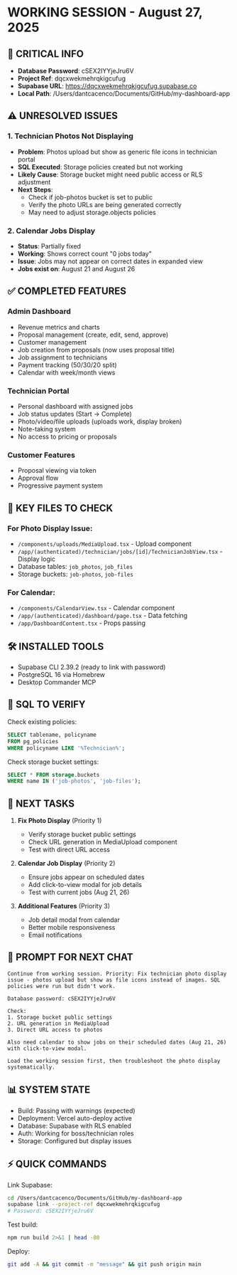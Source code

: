 # WORKING SESSION - August 27, 2025

## 🔑 CRITICAL INFO
- **Database Password**: cSEX2IYYjeJru6V
- **Project Ref**: dqcxwekmehrqkigcufug
- **Supabase URL**: https://dqcxwekmehrqkigcufug.supabase.co
- **Local Path**: /Users/dantcacenco/Documents/GitHub/my-dashboard-app

## ⚠️ UNRESOLVED ISSUES

### 1. Technician Photos Not Displaying
- **Problem**: Photos upload but show as generic file icons in technician portal
- **SQL Executed**: Storage policies created but not working
- **Likely Cause**: Storage bucket might need public access or RLS adjustment
- **Next Steps**: 
  - Check if job-photos bucket is set to public
  - Verify the photo URLs are being generated correctly
  - May need to adjust storage.objects policies

### 2. Calendar Jobs Display
- **Status**: Partially fixed
- **Working**: Shows correct count "0 jobs today"
- **Issue**: Jobs may not appear on correct dates in expanded view
- **Jobs exist on**: August 21 and August 26

## ✅ COMPLETED FEATURES

### Admin Dashboard
- Revenue metrics and charts
- Proposal management (create, edit, send, approve)
- Customer management
- Job creation from proposals (now uses proposal title)
- Job assignment to technicians
- Payment tracking (50/30/20 split)
- Calendar with week/month views

### Technician Portal
- Personal dashboard with assigned jobs
- Job status updates (Start → Complete)
- Photo/video/file uploads (uploads work, display broken)
- Note-taking system
- No access to pricing or proposals

### Customer Features
- Proposal viewing via token
- Approval flow
- Progressive payment system

## 📁 KEY FILES TO CHECK

### For Photo Display Issue:
- `/components/uploads/MediaUpload.tsx` - Upload component
- `/app/(authenticated)/technician/jobs/[id]/TechnicianJobView.tsx` - Display logic
- Database tables: `job_photos`, `job_files`
- Storage buckets: `job-photos`, `job-files`

### For Calendar:
- `/components/CalendarView.tsx` - Calendar component
- `/app/(authenticated)/dashboard/page.tsx` - Data fetching
- `/app/DashboardContent.tsx` - Props passing

## 🛠️ INSTALLED TOOLS
- Supabase CLI 2.39.2 (ready to link with password)
- PostgreSQL 16 via Homebrew
- Desktop Commander MCP

## 📝 SQL TO VERIFY

Check existing policies:
```sql
SELECT tablename, policyname 
FROM pg_policies 
WHERE policyname LIKE '%Technician%';
```

Check storage bucket settings:
```sql
SELECT * FROM storage.buckets 
WHERE name IN ('job-photos', 'job-files');
```

## 🚀 NEXT TASKS

1. **Fix Photo Display** (Priority 1)
   - Verify storage bucket public settings
   - Check URL generation in MediaUpload component
   - Test with direct URL access

2. **Calendar Job Display** (Priority 2)
   - Ensure jobs appear on scheduled dates
   - Add click-to-view modal for job details
   - Test with current jobs (Aug 21, 26)

3. **Additional Features** (Priority 3)
   - Job detail modal from calendar
   - Better mobile responsiveness
   - Email notifications

## 💬 PROMPT FOR NEXT CHAT

```
Continue from working session. Priority: Fix technician photo display issue - photos upload but show as file icons instead of images. SQL policies were run but didn't work. 

Database password: cSEX2IYYjeJru6V

Check:
1. Storage bucket public settings
2. URL generation in MediaUpload
3. Direct URL access to photos

Also need calendar to show jobs on their scheduled dates (Aug 21, 26) with click-to-view modal.

Load the working session first, then troubleshoot the photo display systematically.
```

## 📊 SYSTEM STATE
- Build: Passing with warnings (expected)
- Deployment: Vercel auto-deploy active
- Database: Supabase with RLS enabled
- Auth: Working for boss/technician roles
- Storage: Configured but display issues

## ⚡ QUICK COMMANDS

Link Supabase:
```bash
cd /Users/dantcacenco/Documents/GitHub/my-dashboard-app
supabase link --project-ref dqcxwekmehrqkigcufug
# Password: cSEX2IYYjeJru6V
```

Test build:
```bash
npm run build 2>&1 | head -80
```

Deploy:
```bash
git add -A && git commit -m "message" && git push origin main
```
